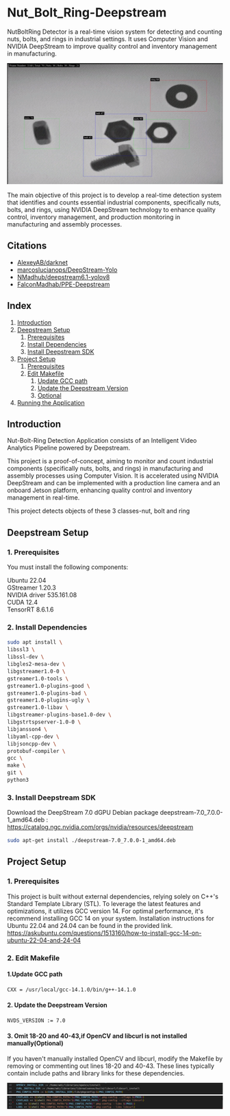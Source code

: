 # Nut_Bolt_Ring-Deepstream
NutBoltRing Detector is a real-time vision system for detecting and counting nuts, bolts, and rings in industrial settings. It uses Computer Vision and NVIDIA DeepStream to improve quality control and inventory management in manufacturing.

![NutBoltRing-Detection Image Result](resources/result.png)

The main objective of this project is to develop a real-time detection system that identifies and counts essential industrial components, specifically nuts, bolts, and rings, using NVIDIA DeepStream technology to enhance quality control, inventory management, and production monitoring in manufacturing and assembly processes.

## Citations

* [AlexeyAB/darknet](https://github.com/AlexeyAB/darknet)
* [marcoslucianops/DeepStream-Yolo](https://github.com/marcoslucianops/DeepStream-Yolo)
* [NMadhub/deepstream6.1-yolov8](https://github.com/NMadhub/deepstream6.1-yolov8)
* [FalconMadhab/PPE-Deepstream](https://github.com/FalconMadhab/PPE-Deepstream)

## Index

1. [Introduction](#Introduction)
2. [Deepstream Setup](#Deepstream-Setup)
    1. [Prerequisites](#1-Prerequisites)
    2. [Install Dependencies](#2-Install-Dependencies)
    3. [Install Deepstream SDK](#3-Install-Deepstream-SDK)
3. [Project Setup](#Project-Setup)
    1. [Prerequisites](#1-Prerequisites-1)
    2. [Edit Makefile](#2-Edit-Makefile)
       1. [Update GCC path](#1Update-GCC-path)
       2. [Update the Deepstream Version](#2-update-the-deepstream-version)
       3. [Optional](#3-omit-18-20-and-40-43if-opencv-and-libcurl-is--not-installed-manuallyoptional)
4. [Running the Application](#Running-the-Application)

## Introduction

Nut-Bolt-Ring Detection Application consists of an Intelligent Video Analytics Pipeline powered by Deepstream.

This project is a proof-of-concept, aiming to monitor and count industrial components (specifically nuts, bolts, and rings) in manufacturing and assembly processes using Computer Vision. It is accelerated using NVIDIA DeepStream and can be implemented with a production line camera and an onboard Jetson platform, enhancing quality control and inventory management in real-time.

This project detects objects of these 3 classes-nut, bolt and ring

## Deepstream Setup

###  1. Prerequisites

You must install the following components:

Ubuntu 22.04                                                                                                                                                                                
GStreamer 1.20.3                                                                                                                                                                            
NVIDIA driver 535.161.08                                                                                                                                                                    
CUDA 12.4                                                                                                                                                                                   
TensorRT 8.6.1.6                                                                                                                                                                            

### 2. Install Dependencies

```sh
sudo apt install \
libssl3 \
libssl-dev \
libgles2-mesa-dev \
libgstreamer1.0-0 \
gstreamer1.0-tools \
gstreamer1.0-plugins-good \
gstreamer1.0-plugins-bad \
gstreamer1.0-plugins-ugly \
gstreamer1.0-libav \
libgstreamer-plugins-base1.0-dev \
libgstrtspserver-1.0-0 \
libjansson4 \
libyaml-cpp-dev \
libjsoncpp-dev \
protobuf-compiler \
gcc \
make \
git \
python3
```

### 3. Install Deepstream SDK

Download the DeepStream 7.0 dGPU Debian package deepstream-7.0_7.0.0-1_amd64.deb : https://catalog.ngc.nvidia.com/orgs/nvidia/resources/deepstream

```sh
sudo apt-get install ./deepstream-7.0_7.0.0-1_amd64.deb
```

## Project Setup

### 1. Prerequisites

This project is built without external dependencies, relying solely on C++'s Standard Template Library (STL). To leverage the latest features and optimizations, it utilizes GCC version 14. For optimal performance, it's recommend installing GCC 14 on your system. Installation instructions for Ubuntu 22.04 and 24.04 can be found in the provided link.                       
https://askubuntu.com/questions/1513160/how-to-install-gcc-14-on-ubuntu-22-04-and-24-04


### 2. Edit Makefile

#### 1.Update GCC path
```sh
CXX = /usr/local/gcc-14.1.0/bin/g++-14.1.0 
```

#### 2. Update the Deepstream Version
```sh
NVDS_VERSION := 7.0
```

#### 3. Omit 18-20 and 40-43,if OpenCV and libcurl is  not installed manually(Optional)
If you haven't manually installed OpenCV and libcurl, modify the Makefile by removing or commenting out lines 18-20 and 40-43. These lines typically contain include paths and library links for these dependencies.

![Makefile1](resources/Makefile1.png)
![Makefile2](resources/Makefile2.png)



